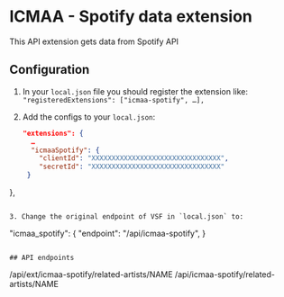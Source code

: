 # ICMAA - Spotify data extension

This API extension gets data from Spotify API

## Configuration

1. In your `local.json` file you should register the extension like:
   `"registeredExtensions": ["icmaa-spotify", …],`

2. Add the configs to your `local.json`:
   ```json
   "extensions": {
     …
     "icmaaSpotify": {
       "clientId": "XXXXXXXXXXXXXXXXXXXXXXXXXXXXXXXX",
       "secretId": "XXXXXXXXXXXXXXXXXXXXXXXXXXXXXXXX"
    }
  },
   ```

3. Change the original endpoint of VSF in `local.json` to:
   ```
   "icmaa_spotify": {
     "endpoint": "/api/icmaa-spotify",
   }
   ```

## API endpoints
```
/api/ext/icmaa-spotify/related-artists/NAME
/api/icmaa-spotify/related-artists/NAME
```
